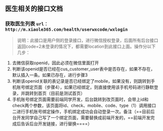 ## 医生相关的接口文档

### 获取医生列表 `url：http://m.xiaole365.com/health/userwxcode/wxlogin`

>说明：此接口是用户侧的登录接口，进行微信授权登录，后面所有后台接口返回code=2未登录的情况下，都需要location到此接口上面。操作分以下几步：

1. 去微信获取openid，因此必须在微信里面打开
2. 判断该openid是否已经在cus_customer_user表中是否存在，如果不存在，默认插入一条。如果已存在，进行步骤3
3. 判断该openid关联的表记录是否已经绑定了mobile，如果没有，则跳转到手机账号绑定页面（步骤4），如果已经绑定，则直接使用该手机号码进行静默登录，并跳转到首页（目前是测试首页）
4. 手机账号绑定页面需要前端同学开发，后台跳转到改页面时，会带上id和check两个参数，该页面将id、check、mobile、code、type（1）调用接口二进行手机账号绑定操作，手机绑定成功会自动登录一次。备注（==目前后台开发同学自己写了一个绑定页面，需要替换成前端开发的，==前端开发完成后告诉后台开发链接，进行替换====）
